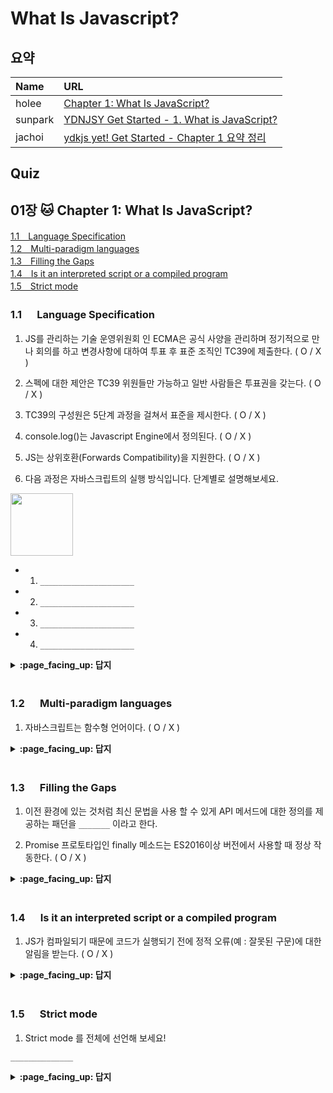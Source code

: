 # What Is Javascript?

## 요약
| Name | URL |
|:---|:---|
| holee | [Chapter 1: What Is JavaScript?](https://github.com/hochan222/Everything-in-JavaScript/wiki/Chapter-1:-What-Is-JavaScript%3F) |
| sunpark | [YDNJSY Get Started - 1. What is JavaScript?](https://velog.io/@cos/YDNJSY-Get-Started-What-is-JavaScript) |
| jachoi | [ydkjs yet! Get Started - Chapter 1 요약 정리](https://n00bh4cker.tistory.com/131)|

## Quiz

## 01장 :cat: Chapter 1: What Is JavaScript?

[1.1　Language Specification](#11---Language-Specification)<br>
[1.2　Multi-paradigm languages](#12---Multi-paradigm-languages)<br>
[1.3　Filling the Gaps](#13---Filling-the-Gaps)<br>
[1.4　Is it an interpreted script or a compiled program](#14---is-it-an-interpreted-script-or-a-compiled-program)<br>
[1.5　Strict mode](#15---Strict-mode)<br>

### 1.1 　  Language Specification

1. JS를 관리하는 기술 운영위원회 인 ECMA은 공식 사양을 관리하며 정기적으로 만나 회의를 하고 변경사항에 대하여 투표 후 표준 조직인 TC39에 제출한다. ( O / X )

2. 스펙에 대한 제안은 TC39 위원들만 가능하고 일반 사람들은 투표권을 갖는다. ( O / X )

3. TC39의 구성원은 5단계 과정을 걸쳐서 표준을 제시한다. ( O / X )

4. console.log()는 Javascript Engine에서 정의된다. ( O / X )

5. JS는 상위호환(Forwards Compatibility)을 지원한다. ( O / X )

6. 다음 과정은 자바스크립트의 실행 방식입니다. 단계별로 설명해보세요.

<img src="https://user-images.githubusercontent.com/22424891/97806073-25874f80-1c9d-11eb-96c2-8ff82ca62501.png" height="100px" />

- 1. ```_____________________```
- 2. ```_____________________```
- 3. ```_____________________```
- 4. ```_____________________```

<details>
<summary> <b> :page_facing_up: 답지 </b>  </summary>
<div markdown="1">


1. JS를 관리하는 기술 운영위원회 인 ECMA은 공식 사양을 관리하며 정기적으로 만나 회의를 하고 변경사항에 대하여 투표 후 표준 조직인 TC39에 제출한다. ( O / **X** )

   > JS를 관리하는 기술 운영위원회 인 TC39은 공식 사양을 관리하며 정기적으로 만나 회의를 하고 변경사항에 대하여 투표 후 표준 조직인 ECMA에 제출한다. **p.4**

2. 스펙에 대한 제안은 TC39 위원들만 가능하고 일반 사람들은 투표권을 갖는다. ( O / **X** )

    > You have to get a TC39 member to champion a proposal for it to be considered “Stage 0” officially. **p.5**

3. TC39의 구성원은 3단계 과정을 걸쳐서 표준을 제시한다. ( **O** / X )

    > All TC39 proposals progress through a five-stage process— of course, since we’re programmers, it’s 0-based!—Stage 0 through Stage  **p.5**

4. console.log()는 Javascript Engine이 아닌 Web API나 Node.js에서 정의된다. ( O / **X** )

    > Another common example is console.log(..) (and all the other console.* methods!). These are not specified in JS, but because of their universal utility are defined by pretty much every JS environment, according to a roughly agreed consensus. **p.9**

5. JS는 상위호환(Forwards Compatibility)을 지원한다. ( O / **X** )

    > JS는 하위호환(Backwards Compatibility)를 지원하지만, 상위호환(Forwards Compatibility)를 지원하지 않습니다. **p.13**

    > 하위호환이란 이전 버젼에 구현된 스펙들에 대해 다음 버젼에서도 정상 작동된다는 것을 보장한다는 것이고, 상위호환은 새로운 버젼에 들어간 스펙을 사용한 코드를 이전버젼으로 돌려도 에러 없이 돌아간다는 것이다.

6. 다음 과정은 자바스크립트의 실행 방식입니다. 단계별로 설명해보세요.

<img src="https://user-images.githubusercontent.com/22424891/97806073-25874f80-1c9d-11eb-96c2-8ff82ca62501.png" height="100px" />

- 1. ```프로그램이 개발자의 편집기를 떠난 후에는 Babel에 의해 변환되고 Webpack에 의해 압축 된 다음 JS 엔진에 매우 다른 형태로 전달된다.```
- 2. ```JS 엔진은 코드를 AST로 구문 분석한다.```
- 3. ```그런 다음 엔진은 해당 AST를 일종의 바이트로 변환한다. 이진 중간 표현(IR)인 코드는 최적화 JIT(Just-In-Time) 컴파일러에 의해 더욱 세분화/변환된다.```
- 4. ```마지막으로 JS VM이 프로그램을 실행한다.```

    > **p.24**

</div>
</details>
<br>

### 1.2 　  Multi-paradigm languages

1. 자바스크립트는 함수형 언어이다. ( O / X )

<details>
<summary> <b> :page_facing_up: 답지 </b>  </summary>
<div markdown="1">

1. 자바스크립트는 함수형 언어이다. ( O / **X** )

    > JavaScript is most definitely a multi-paradigm language. **p.12**

</div>
</details>
<br>

### 1.3 　  Filling the Gaps

1. 이전 환경에 있는 것처럼 최신 문법을 사용 할 수 있게 API 메서드에 대한 정의를 제공하는 패던을 ```_______``` 이라고 한다.

2. Promise 프로토타입인 finally 메소드는 ES2016이상 버전에서 사용할 때 정상 작동한다. ( O / X )

<details>
<summary> <b> :page_facing_up: 답지 </b>  </summary>
<div markdown="1">

1. 이전 환경에 있는 것처럼 최신 문법을 사용 할 수 있게 API 메서드에 대한 정의를 제공하는 패던을 ```_______``` 이라고 한다.

    > This pattern is called a polyfill (aka “shim”). **p.18**

2. Promise 프로토타입인 finally 메소드는 ES2016이상 버전에서 사용할 때 정상 작동한다. ( O / **X** )

    > If this code were used in a pre- ES2019 environment, the finally(..) method would not exist, and an error would occur. **p.18**

</div>
</details>
<br>

### 1.4 　  Is it an interpreted script or a compiled program

1. JS가 컴파일되기 때문에 코드가 실행되기 전에 정적 오류(예 : 잘못된 구문)에 대한 알림을 받는다. ( O / X )

<details>
<summary> <b> :page_facing_up: 답지 </b>  </summary>
<div markdown="1">

2. JS가 컴파일되기 때문에 코드가 실행되기 전에 정적 오류(예 : 잘못된 구문)에 대한 알림을 받는다. ( **O** / X )

    > And again, the reason that matters is, since JS is compiled, we are informed of static errors (such as malformed syntax) before our code is executed.  **p.25**

</div>
</details>
<br>

### 1.5 　  Strict mode

1. Strict mode 를 전체에 선언해 보세요!

```______________```

<details>
<summary> <b> :page_facing_up: 답지 </b>  </summary>
<div markdown="1">

1. Strict mode 를 전체에 선언해 보세요!

```"use strict";```

    > ```"use strict";``` **p.28**

</div>
</details>
<br>
